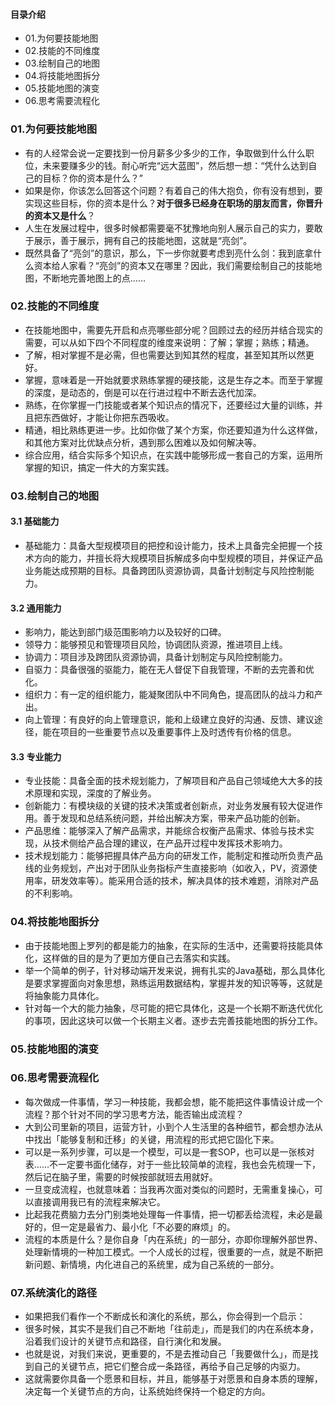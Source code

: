 #### 目录介绍
- 01.为何要技能地图
- 02.技能的不同维度
- 03.绘制自己的地图
- 04.将技能地图拆分
- 05.技能地图的演变
- 06.思考需要流程化



### 01.为何要技能地图
- 有的人经常会说一定要找到一份月薪多少多少的工作，争取做到什么什么职位，未来要赚多少的钱。耐心听完“远大蓝图”，然后想一想：“凭什么达到自己的目标？你的资本是什么？”
- 如果是你，你该怎么回答这个问题？有着自己的伟大抱负，你有没有想到，要实现这些目标，你的资本是什么？**对于很多已经身在职场的朋友而言，你晋升的资本又是什么**？　　
- 人生在发展过程中，很多时候都需要毫不犹豫地向别人展示自己的实力，要敢于展示，善于展示，拥有自己的技能地图，这就是“亮剑”。
- 既然具备了“亮剑”的意识，那么，下一步你就要考虑到亮什么剑：我到底拿什么资本给人家看？“亮剑”的资本又在哪里？因此，我们需要绘制自己的技能地图，不断地完善地图上的点……



### 02.技能的不同维度
- 在技能地图中，需要先开启和点亮哪些部分呢？回顾过去的经历并结合现实的需要，可以从如下四个不同程度的维度来说明：了解；掌握；熟练；精通。
- 了解，相对掌握不是必需，但也需要达到知其然的程度，甚至知其所以然更好。
- 掌握，意味着是一开始就要求熟练掌握的硬技能，这是生存之本。而至于掌握的深度，是动态的，倒是可以在行进过程中不断去迭代加深。
- 熟练，在你掌握一门技能或者某个知识点的情况下，还要经过大量的训练，并且把东西做好，才能让你把东西吸收。
- 精通，相比熟练更进一步。比如你做了某个方案，你还要知道为什么这样做，和其他方案对比优缺点分析，遇到那么困难以及如何解决等。
- 综合应用，结合实际多个知识点，在实践中能够形成一套自己的方案，运用所掌握的知识，搞定一件大的方案实践。


### 03.绘制自己的地图
#### 3.1 基础能力
- 基础能力：具备大型规模项目的把控和设计能力，技术上具备完全把握一个技术方向的能力，并擅长将大规模项目拆解成多向中型规模的项目，并保证产品业务能达成预期的目标。具备跨团队资源协调，具备计划制定与风险控制能力。


#### 3.2 通用能力
- 影响力，能达到部门级范围影响力以及较好的口碑。
- 领导力：能够预见和管理项目风险，协调团队资源，推进项目上线。
- 协调力：项目涉及跨团队资源协调，具备计划制定与风险控制能力。
- 自驱力：具备很强的驱能力，能在无人督促下自我管理，不断的去完善和优化。
- 组织力：有一定的组织能力，能凝聚团队中不同角色，提高团队的战斗力和产出。
- 向上管理：有良好的向上管理意识，能和上级建立良好的沟通、反馈、建议途径，能在项目的一些重要节点以及重要事件上及时透传有价格的信息。


#### 3.3 专业能力
- 专业技能：具备全面的技术规划能力，了解项目和产品自己领域绝大大多的技术原理和实现，深度的了解业务。
- 创新能力：有模块级的关键的技术决策或者创新点，对业务发展有较大促进作用。善于发现和总结系统问题，并给出解决方案，带来产品功能的创新。
- 产品思维：能够深入了解产品需求，并能综合权衡产品需求、体验与技术实现，从技术侧给产品合理的建议，在产品开过程中发挥技术影响力。
- 技术规划能力：能够把握具体产品方向的研发工作，能制定和推动所负责产品线的业务规划，产出对于团队业务指标产生直接影响（如收入，PV，资源使用率，研发效率等）。能采用合适的技术，解决具体的技术难题，消除对产品的不利影响。



### 04.将技能地图拆分
- 由于技能地图上罗列的都是能力的抽象，在实际的生活中，还需要将技能具体化，这样做的目的是为了更加方便自己去落实和实践。
- 举一个简单的例子，针对移动端开发来说，拥有扎实的Java基础，那么具体化是要求掌握面向对象思想，熟练运用数据结构，掌握并发的知识等等，这就是将抽象能力具体化。
- 针对每一个大的能力抽象，尽可能的把它具体化，这是一个长期不断迭代优化的事项，因此这块可以做一个长期主义者。逐步去完善技能地图的拆分工作。



### 05.技能地图的演变



### 06.思考需要流程化
- 每次做成一件事情，学习一种技能，我都会想，能不能把这件事情设计成一个流程？那个针对不同的学习思考方法，能否输出成流程？
- 大到公司里新的项目，运营方针，小到个人生活里的各种细节，都会想办法从中找出「能够复制和迁移」的关键，用流程的形式把它固化下来。
- 可以是一系列步骤，可以是一个模型，可以是一套SOP，也可以是一张核对表……不一定要书面化储存，对于一些比较简单的流程，我也会先梳理一下，然后记在脑子里，需要的时候按部就班去用就好。
- 一旦变成流程，也就意味着：当我再次面对类似的问题时，无需重复操心，可以直接调用我已有的流程来解决它。
- 比起我花费脑力去分门别类地处理每一件事情，把一切都丢给流程，未必是最好的，但一定是最省力、最小化「不必要的麻烦」的。
- 流程的本质是什么？是你自身「内在系统」的一部分，亦即你理解外部世界、处理新情境的一种加工模式。一个人成长的过程，很重要的一点，就是不断把新问题、新情境，内化进自己的系统里，成为自己系统的一部分。


### 07.系统演化的路径
- 如果把我们看作一个不断成长和演化的系统，那么，你会得到一个启示：
- 很多时候，其实不是我们自己不断地「往前走」，而是我们的内在系统本身，沿着我们设计的关键节点和路径，自行演化和发展。
- 也就是说，对我们来说，更重要的，不是去推动自己「我要做什么」，而是找到自己的关键节点，把它们整合成一条路径，再给予自己足够的内驱力。
- 这就需要你具备一个愿景和目标，并且，能够基于对愿景和自身本质的理解，决定每一个关键节点的方向，让系统始终保持一个稳定的方向。








